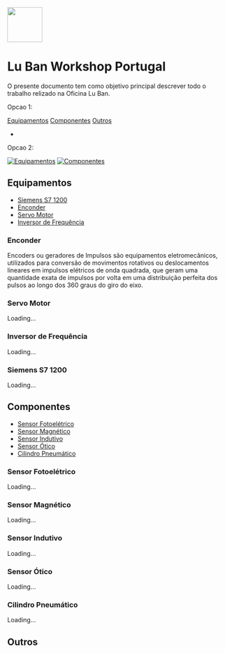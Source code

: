 <img src="https://github.com/LMigu3liPT/Documentation_Luban/blob/main/Grafcets/32_Manual/Imagens_Grafcets/Logo_Luban.png" width="80" />    

# Lu Ban Workshop Portugal

O presente documento tem  como  objetivo  principal  descrever  todo o trabalho relizado na   Oficina   Lu   Ban.

Opcao 1:
<div class="topnav">
  <a class="active" </a>
  <a href="#Equipamentos">Equipamentos</a>
  <a href="#Componentes">Componentes</a>
  <a href="#Outros">Outros</a>
</div>

+

Opcao 2:

[![Equipamentos](https://github.com/LMigu3liPT/Documentation_Luban/blob/main/Grafcets/32_Manual/Imagens_Grafcets/2.png)](#Equipamentos)
[![Componentes](https://github.com/LMigu3liPT/Documentation_Luban/blob/main/Grafcets/32_Manual/Imagens_Grafcets/1.png)](#Componentes)

## Equipamentos

  - [Siemens S7 1200](#Siemens-S7-1200) 
  - [Enconder](#enconder)
  - [Servo Motor](#servo-motor)
  - [Inversor de Frequência](#inversor-de-frequência)

### Enconder
Encoders ou geradores de Impulsos são equipamentos eletromecânicos, utilizados para conversão de movimentos rotativos ou deslocamentos lineares em impulsos elétricos de onda quadrada, que geram uma quantidade exata de impulsos por volta em uma distribuição perfeita dos pulsos ao longo dos 360 graus do giro do eixo.

### Servo Motor
Loading…
### Inversor de Frequência
Loading…
### Siemens S7 1200
Loading…

## Componentes

  - [Sensor Fotoelétrico](#sensor-fotoelétrico)
  - [Sensor Magnético](#sensor-magnético) 
  - [Sensor Indutivo](#sensor-indutivo) 
  - [Sensor Ótico](#sensor-ótico) 
  - [Cilindro Pneumático](#cilindro-pneumático)

### Sensor Fotoelétrico
Loading…
### Sensor Magnético
Loading…
### Sensor Indutivo
Loading…
### Sensor Ótico
Loading…
### Cilindro Pneumático
Loading…

## Outros


